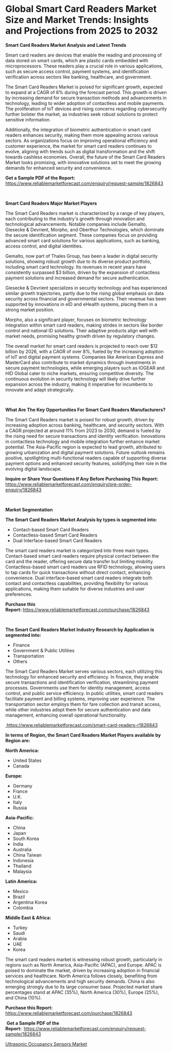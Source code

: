<p><h1>Global Smart Card Readers Market Size and Market Trends: Insights and Projections from 2025 to 2032</h1></p><p><strong>Smart Card Readers Market Analysis and Latest Trends</strong></p>
<p><p>Smart card readers are devices that enable the reading and processing of data stored on smart cards, which are plastic cards embedded with microprocessors. These readers play a crucial role in various applications, such as secure access control, payment systems, and identification verification across sectors like banking, healthcare, and government.</p><p>The Smart Card Readers Market is poised for significant growth, expected to expand at a CAGR of 8% during the forecast period. This growth is driven by increasing demand for secure transaction methods and advancements in technology, leading to wider adoption of contactless and mobile payments. The proliferation of IoT devices and rising concerns regarding cybersecurity further bolster the market, as industries seek robust solutions to protect sensitive information. </p><p>Additionally, the integration of biometric authentication in smart card readers enhances security, making them more appealing across various sectors. As organizations focus on improving operational efficiency and customer experience, the market for smart card readers continues to evolve, aligning with trends such as digital transformation and the shift towards cashless economies. Overall, the future of the Smart Card Readers Market looks promising, with innovative solutions set to meet the growing demands for enhanced security and convenience.</p></p>
<p><strong>Get a Sample PDF of the Report:&nbsp;</strong> <a href="https://www.reliablemarketforecast.com/enquiry/request-sample/1826843?utm_campaign=2291&utm_medium=2&utm_source=Github&utm_content=ia&utm_term=06042025&utm_id=smart-card-readers">https://www.reliablemarketforecast.com/enquiry/request-sample/1826843</a></p>
<p>&nbsp;</p>
<p><strong>Smart Card Readers Major Market Players</strong></p>
<p><p>The Smart Card Readers market is characterized by a range of key players, each contributing to the industry's growth through innovation and technological advancements. Notable companies include Gemalto, Giesecke & Devrient, Morpho, and Oberthur Technologies, which dominate the secure identification segment. These companies focus on providing advanced smart card solutions for various applications, such as banking, access control, and digital identities.</p><p>Gemalto, now part of Thales Group, has been a leader in digital security solutions, showing robust growth due to its diverse product portfolio, including smart card technology. Its revenues in recent years have consistently surpassed $3 billion, driven by the expansion of contactless payment solutions and increased demand for secure authentication.</p><p>Giesecke & Devrient specializes in security technology and has experienced similar growth trajectories, partly due to the rising global emphasis on data security across financial and governmental sectors. Their revenue has been supported by innovations in eID and eHealth systems, placing them in a strong market position.</p><p>Morpho, also a significant player, focuses on biometric technology integration within smart card readers, making strides in sectors like border control and national ID solutions. Their adaptive products align well with market needs, promising healthy growth driven by regulatory changes.</p><p>The overall market for smart card readers is projected to reach over $12 billion by 2026, with a CAGR of over 8%, fueled by the increasing adoption of IoT and digital payment systems. Companies like American Express and MasterCard also contribute to market dynamics through investments in secure payment technologies, while emerging players such as IOGEAR and HID Global cater to niche markets, ensuring competitive diversity. The continuous evolution in security technology will likely drive further expansion across the industry, making it imperative for incumbents to innovate and adapt strategically.</p></p>
<p>&nbsp;</p>
<p><strong>What Are The Key Opportunities For Smart Card Readers Manufacturers?</strong></p>
<p><p>The Smart Card Readers market is poised for robust growth, driven by increasing adoption across banking, healthcare, and security sectors. With a CAGR projected at around 11% from 2023 to 2030, demand is fueled by the rising need for secure transactions and identity verification. Innovations in contactless technology and mobile integration further enhance market potential. The Asia-Pacific region is expected to lead growth, attributed to growing urbanization and digital payment solutions. Future outlook remains positive, spotlighting multi-functional readers capable of supporting diverse payment options and enhanced security features, solidifying their role in the evolving digital landscape.</p></p>
<p><strong>Inquire or Share Your Questions If Any Before Purchasing This Report:</strong> <a href="https://www.reliablemarketforecast.com/enquiry/pre-order-enquiry/1826843?utm_campaign=2291&utm_medium=2&utm_source=Github&utm_content=ia&utm_term=06042025&utm_id=smart-card-readers">https://www.reliablemarketforecast.com/enquiry/pre-order-enquiry/1826843</a></p>
<p>&nbsp;</p>
<p><strong>Market Segmentation</strong></p>
<p><strong>The Smart Card Readers Market Analysis by types is segmented into:</strong></p>
<p><ul><li>Contact-based Smart Card Readers</li><li>Contactless-based Smart Card Readers</li><li>Dual Interface-based Smart Card Readers</li></ul></p>
<p><p>The smart card readers market is categorized into three main types. Contact-based smart card readers require physical contact between the card and the reader, offering secure data transfer but limiting mobility. Contactless-based smart card readers use RFID technology, allowing users to tap cards for quick transactions without direct contact, enhancing convenience. Dual interface-based smart card readers integrate both contact and contactless capabilities, providing flexibility for various applications, making them suitable for diverse industries and user preferences.</p></p>
<p><strong>Purchase this Report:&nbsp;</strong><a href="https://www.reliablemarketforecast.com/purchase/1826843?utm_campaign=2291&utm_medium=2&utm_source=Github&utm_content=ia&utm_term=06042025&utm_id=smart-card-readers">https://www.reliablemarketforecast.com/purchase/1826843</a></p>
<p>&nbsp;</p>
<p><strong>The Smart Card Readers Market Industry Research by Application is segmented into:</strong></p>
<p><ul><li>Finance</li><li>Government & Public Utilities</li><li>Transportation</li><li>Others</li></ul></p>
<p><p>The Smart Card Readers Market serves various sectors, each utilizing this technology for enhanced security and efficiency. In finance, they enable secure transactions and identification verification, streamlining payment processes. Governments use them for identity management, access control, and public service efficiency. In public utilities, smart card readers facilitate payment and billing systems, improving user experience. The transportation sector employs them for fare collection and transit access, while other industries adopt them for secure authentication and data management, enhancing overall operational functionality.</p></p>
<p><a href="https://www.reliablemarketforecast.com/smart-card-readers-r1826843?utm_campaign=2291&utm_medium=2&utm_source=Github&utm_content=ia&utm_term=06042025&utm_id=smart-card-readers">&nbsp;https://www.reliablemarketforecast.com/smart-card-readers-r1826843</a></p>
<p><strong>In terms of Region, the Smart Card Readers Market Players available by Region are:</strong></p>
<p>
    <p> <strong> North America: </strong>
        <ul>
            <li>United States</li>
            <li>Canada</li>
        </ul>
        </p> 
    <p> <strong> Europe: </strong>
        <ul>
            <li>Germany</li>
            <li>France</li>
            <li>U.K.</li>
            <li>Italy</li>
            <li>Russia</li>
        </ul>
        </p> 
    <p> <strong> Asia-Pacific: </strong>
        <ul>
            <li>China</li>
            <li>Japan</li>
            <li>South Korea</li>
            <li>India</li>
            <li>Australia</li>
            <li>China Taiwan</li>
            <li>Indonesia</li>
            <li>Thailand</li>
            <li>Malaysia</li>
        </ul>
        </p> 
    <p> <strong> Latin America: </strong>
        <ul>
            <li>Mexico</li>
            <li>Brazil</li>
            <li>Argentina Korea</li>
            <li>Colombia</li>
        </ul>
        </p> 
    <p> <strong> Middle East & Africa: </strong>
        <ul>
            <li>Turkey</li>
            <li>Saudi</li>
            <li>Arabia</li>
            <li>UAE</li>
            <li>Korea</li>
        </ul>
    </p>
    </p>
<p><p>The smart card readers market is witnessing robust growth, particularly in regions such as North America, Asia-Pacific (APAC), and Europe. APAC is poised to dominate the market, driven by increasing adoption in financial services and healthcare. North America follows closely, benefiting from technological advancements and high security demands. China is also emerging strongly due to its large consumer base. Projected market share percentages stand at APAC (35%), North America (30%), Europe (25%), and China (10%).</p></p>
<p><strong>Purchase this Report: </strong><a href="https://www.reliablemarketforecast.com/purchase/1826843?utm_campaign=2291&utm_medium=2&utm_source=Github&utm_content=ia&utm_term=06042025&utm_id=smart-card-readers">https://www.reliablemarketforecast.com/purchase/1826843</a></p>
<p>&nbsp;<strong>Get a Sample PDF of the Report:&nbsp;&nbsp;</strong><a href="https://www.reliablemarketforecast.com/enquiry/request-sample/1826843?utm_campaign=2291&utm_medium=2&utm_source=Github&utm_content=ia&utm_term=06042025&utm_id=smart-card-readers">https://www.reliablemarketforecast.com/enquiry/request-sample/1826843</a></p>
<p><strong></strong></p>
<p><p><a href="https://github.com/LilianFaulkner65/Market-Research-Report-List-2/blob/main/ultrasonic-occupancy-sensors-market.md?utm_campaign=2291&utm_medium=2&utm_source=Github&utm_content=ia&utm_term=06042025&utm_id=smart-card-readers">Ultrasonic Occupancy Sensors Market</a></p></p>